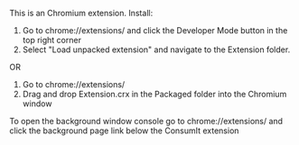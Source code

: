 This is an Chromium extension.
Install:
1. Go to chrome://extensions/ and click the Developer Mode button in the top right corner
2. Select "Load unpacked extension" and navigate to the Extension folder.

OR

1. Go to chrome://extensions/
2. Drag and drop Extension.crx in the Packaged folder into the Chromium window

To open the background window console go to chrome://extensions/ and click the background page link
below the ConsumIt extension